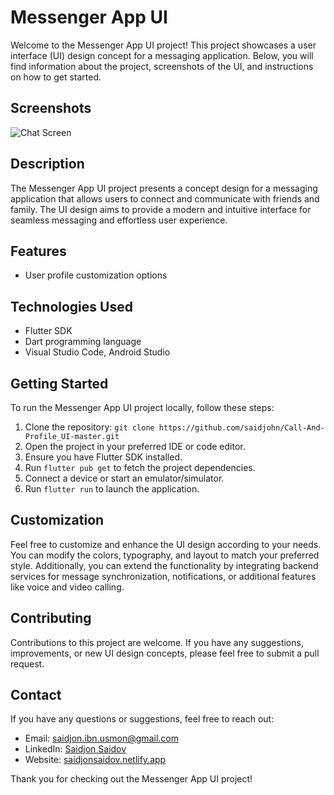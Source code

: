 # Messenger App UI

Welcome to the Messenger App UI project! This project showcases a user interface (UI) design concept for a messaging application. Below, you will find information about the project, screenshots of the UI, and instructions on how to get started.

## Screenshots

![Chat Screen](https://github.com/saidjohn/Call-And-Profile_UI-master/blob/master/assets/images/ui_screenshot.png)

## Description

The Messenger App UI project presents a concept design for a messaging application that allows users to connect and communicate with friends and family. The UI design aims to provide a modern and intuitive interface for seamless messaging and effortless user experience.

## Features

- User profile customization options

## Technologies Used

- Flutter SDK
- Dart programming language
- Visual Studio Code, Android Studio

## Getting Started

To run the Messenger App UI project locally, follow these steps:

1. Clone the repository: `git clone https://github.com/saidjohn/Call-And-Profile_UI-master.git`
2. Open the project in your preferred IDE or code editor.
3. Ensure you have Flutter SDK installed.
4. Run `flutter pub get` to fetch the project dependencies.
5. Connect a device or start an emulator/simulator.
6. Run `flutter run` to launch the application.

## Customization

Feel free to customize and enhance the UI design according to your needs. You can modify the colors, typography, and layout to match your preferred style. Additionally, you can extend the functionality by integrating backend services for message synchronization, notifications, or additional features like voice and video calling.

## Contributing

Contributions to this project are welcome. If you have any suggestions, improvements, or new UI design concepts, please feel free to submit a pull request.

## Contact

If you have any questions or suggestions, feel free to reach out:


- Email: [saidjon.ibn.usmon@gmail.com](mailto:saidjon.ibn.usmon@gmail.com)
- LinkedIn: [Saidjon Saidov](linkedin.com/in/saidjonsaidov)
- Website: [saidjonsaidov.netlify.app](http://saidjonsaidov.netlify.app)

Thank you for checking out the Messenger App UI project!
